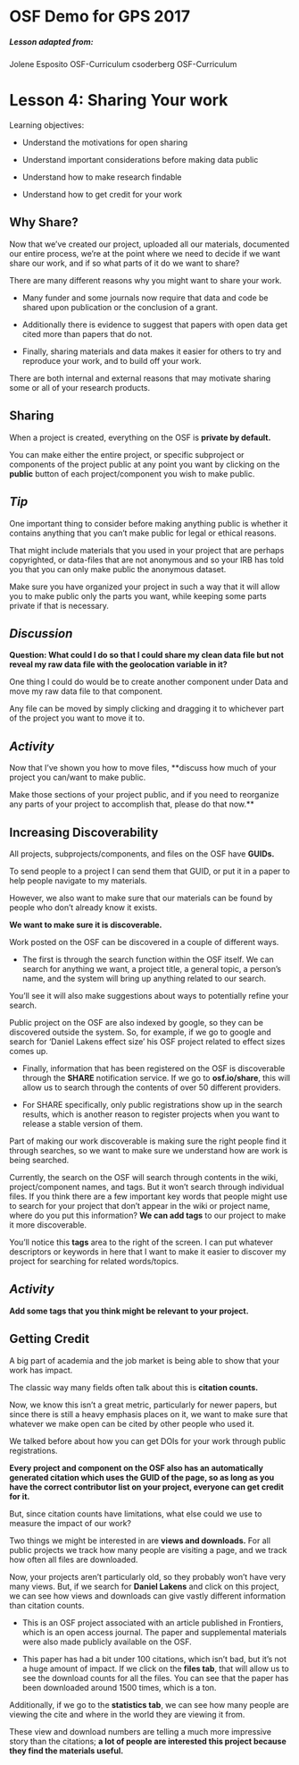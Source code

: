 # OSF Demo for GPS 2017

##### Lesson adapted from:
Jolene Esposito OSF-Curriculum
csoderberg OSF-Curriculum


# Lesson 4: Sharing Your work

Learning objectives:

* Understand the motivations for open sharing

* Understand important considerations before making data public

* Understand how to make research findable

* Understand how to get credit for your work


## Why Share?
Now that we’ve created our project, uploaded all our materials, documented our entire process, we’re at the point where we need to decide if we want share our work, and if so what parts of it do we want to share?

There are many different reasons why you might want to share your work.

* Many funder and some journals now require that data and code be shared upon publication or the conclusion of a grant.

* Additionally there is evidence to suggest that papers with open data get cited more than papers that do not.

* Finally, sharing materials and data makes it easier for others to try and reproduce your work, and to build off your work.

There are both internal and external reasons that may motivate sharing some or all of your research products.

## Sharing
When a project is created, everything on the OSF is **private by default.**

You can make either the entire project, or specific subproject or components of the project public at any point you want by clicking on the **public** button of each project/component you wish to make public.


## ***Tip***
One important thing to consider before making anything public is whether it contains anything that you can’t make public for legal or ethical reasons.

That might include materials that you used in your project that are perhaps copyrighted, or data-files that are not anonymous and so your IRB has told you that you can only make public the anonymous dataset.

Make sure you have organized your project in such a way that it will allow you to make public only the parts you want, while keeping some parts private if that is necessary.



## ***Discussion***
**Question: What could I do so that I could share my clean data file but not reveal my raw data file with the geolocation variable in it?**

One thing I could do would be to create another component under Data and move my raw data file to that component.

Any file can be moved by simply clicking and dragging it to whichever part of the project you want to move it to.

## ***Activity***
Now that I’ve shown you how to move files, **discuss how much of your project you can/want to make public.

Make those sections of your project public, and if you need to reorganize any parts of your project to accomplish that, please do that now.**


## Increasing Discoverability
All projects, subprojects/components, and files on the OSF have **GUIDs.**

To send people to a project I can send them that GUID, or put it in a paper to help people navigate to my materials.

However, we also want to make sure that our materials can be found by people who don’t already know it exists.

**We want to make sure it is discoverable.**

Work posted on the OSF can be discovered in a couple of different ways.

* The first is through the search function within the OSF itself. We can search for anything we want, a project title, a general topic, a person’s name, and the system will bring up anything related to our search.

You’ll see it will also make suggestions about ways to potentially refine your search.

Public project on the OSF are also indexed by google, so they can be discovered outside the system. So, for example, if we go to google and search for ‘Daniel Lakens effect size’ his OSF project related to effect sizes comes up.

* Finally, information that has been registered on the OSF is discoverable through the **SHARE** notification service. If we go to **osf.io/share**, this will allow us to search through the contents of over 50 different providers.

* For SHARE specifically, only public registrations show up in the search results, which is another reason to register projects when you want to release a stable version of them.


Part of making our work discoverable is making sure the right people find it through searches, so we want to make sure we understand how are work is being searched.

Currently, the search on the OSF will search through contents in the wiki, project/component names, and tags. But it won’t search through individual files.  If you think there are a few important key words that people might use to search for your project that don’t appear in the wiki or project name, where do you put this information? **We can add tags** to our project to make it more discoverable.

You’ll notice this **tags** area to the right of the screen. I can put whatever descriptors or keywords in here that I want to make it easier to discover my project for searching for related words/topics.

## ***Activity***
**Add some tags that you think might be relevant to your project.**


## Getting Credit
A big part of academia and the job market is being able to show that your work has impact.

The classic way many fields often talk about this is **citation counts.**

Now, we know this isn’t a great metric, particularly for newer papers, but since there is still a heavy emphasis places on it, we want to make sure that whatever we make open can be cited by other people who used it.

We talked before about how you can get DOIs for your work through public registrations.

**Every project and component on the OSF also has an automatically generated citation which uses the GUID of the page, so as long as you have the correct contributor list on your project, everyone can get credit for it.**

But, since citation counts have limitations, what else could we use to measure the impact of our work?

Two things we might be interested in are **views and downloads.** For all public projects we track how many people are visiting a page, and we track how often all files are downloaded.

Now, your projects aren’t particularly old, so they probably won’t have very many views. But, if we search for **Daniel Lakens** and click on this project, we can see how views and downloads can give vastly different information than citation counts.
 * This is an OSF project associated with an article published in Frontiers, which is an open access journal. The paper and supplemental materials were also made publicly available on the OSF.

 * This paper has had a bit under 100 citations, which isn’t bad, but it’s not a huge amount of impact. If we click on the **files tab**, that will allow us to see the download counts for all the files. You can see that the paper has been downloaded around 1500 times, which is a ton.

Additionally, if we go to the **statistics tab**, we can see how many people are viewing the cite and where in the world they are viewing it from.

These view and download numbers are telling a much more impressive story than the citations; **a lot of people are interested this project because they find the materials useful.**
